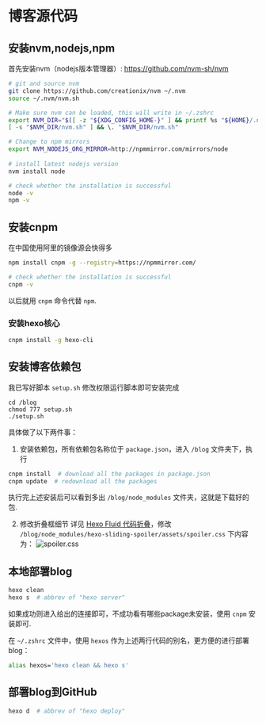 # 博客源代码

## 安装nvm,nodejs,npm
首先安装nvm（nodejs版本管理器）: https://github.com/nvm-sh/nvm
```sh
# git and source nvm
git clone https://github.com/creationix/nvm ~/.nvm
source ~/.nvm/nvm.sh

# Make sure nvm can be loaded, this will write in ~/.zshrc
export NVM_DIR="$([ -z "${XDG_CONFIG_HOME-}" ] && printf %s "${HOME}/.nvm" || printf %s "${XDG_CONFIG_HOME}/nvm")"
[ -s "$NVM_DIR/nvm.sh" ] && \. "$NVM_DIR/nvm.sh"

# Change to npm mirrors
export NVM_NODEJS_ORG_MIRROR=http://npmmirror.com/mirrors/node
 
# install latest nodejs version
nvm install node

# check whether the installation is successful
node -v
npm -v
```

## 安装cnpm
在中国使用阿里的镜像源会快得多
```sh
npm install cnpm -g --registry=https://npmmirror.com/

# check whether the installation is successful
cnpm -v
```
以后就用 `cnpm` 命令代替 `npm`.

### 安装hexo核心

```sh
cnpm install -g hexo-cli
```

## 安装博客依赖包

我已写好脚本 `setup.sh` 修改权限运行脚本即可安装完成

```
cd /blog
chmod 777 setup.sh
./setup.sh
```

具体做了以下两件事：

1. 安装依赖包，所有依赖包名称位于 `package.json`，进入 `/blog` 文件夹下，执行
```sh
cnpm install  # download all the packages in package.json
cnpm update  # redownload all the packages
```
执行完上述安装后可以看到多出 `/blog/node_modules` 文件夹，这就是下载好的包.

2. 修改折叠框细节
详见 [Hexo Fluid 代码折叠](https://wty-yy.space/posts/44830/)，修改 `/blog/node_modules/hexo-sliding-spoiler/assets/spoiler.css` 下内容为：
![spoiler.css](https://img13.360buyimg.com/ddimg/jfs/t1/167255/35/24193/60202/616d6915E248e196c/7793e663b880d5cf.png)

## 本地部署blog
```sh
hexo clean
hexo s  # abbrev of "hexo server"
```
如果成功则进入给出的连接即可，不成功看有哪些package未安装，使用 `cnpm` 安装即可.

在 `~/.zshrc` 文件中，使用 `hexos` 作为上述两行代码的别名，更方便的进行部署blog：
```sh
alias hexos='hexo clean && hexo s'
```

## 部署blog到GitHub
```sh
hexo d  # abbrev of "hexo deploy"
```

